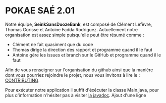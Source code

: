 # POKAE SAÉ 2.01
Notre équipe, **SeinkSansDoozeBank**, est composé de Clément Lefèvre, Thomas Gorisse et Antoine Fadda Rodriguez.
Actuellement notre organisation est assez simple puisqu'elle peut être résumé comme :
- Clément ne fait quasiment que du code
- Thomas dirige la direction des rapport et programme quand il le faut
- Antoine gère les issues et branch sur le GitHub et programme quand il le faut

Afin de vous renseigner sur l'organisation du github ainsi que la manière dont vous pourriez rejoindre le projet, nous vous invitons à lire le :
[CONTRIBUTING](CONTRIBUTING.md).

Pour exécuter notre application il suffit d'éxécuter la classe Main.java, pour plus d'information n'hésiter pas à visiter [la javadoc](doc/index.html).
Ajout d'une ligne 
